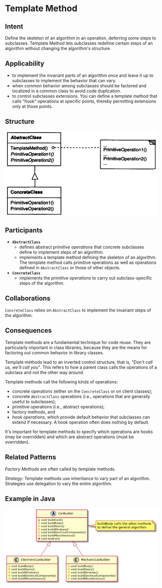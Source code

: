 # Template Method

## Intent

Define the skeleton of an algorithm in an operation, deferring some steps to subclasses. Template Method lets subclasses redefine certain steps of an algorithm without changing the algorithm's structure.

## Applicability

* to implement the invariant parts of an algorithm once and leave it up to subclasses to implement the behavior that can vary.
* when common behavior among subclasses should be factored and localized in a common class to avoid code duplication.
* to control subclasses extensions. You can define a template method that calls "hook" operations at specific points, thereby permitting extensions only at those points.

## Structure

![Image of the structure for the Template Method Pattern](./image/template_method.png "Structure for the Template Method Pattern")

## Participants

* **`AbstractClass`**
  - defines abstract *primitive operations* that concrete subclasses define to implement steps of an algorithm.
  - implements a template method defining the skeleton of an algorithm. The template method calls primitive operations as well as operations defined in `AbstractClass` or those of other objects.
* **`ConcreteClass`**
  - implements the *primitive operations* to carry out subclass-specific steps of the algorithm.

## Collaborations

`ConcreteClass` relies on `AbstractClass` to implement the invariant steps of the algorithm.

## Consequences

Template methods are a fundamental technique for code reuse. They are particularly important in class libraries, because they are the means for factoring out common behavior in library classes.

Template methods lead to an inverted control structure, that is, *"Don't call us, we'll call you"*. This refers to how a parent class calls the operations of a subclass and not the other way around.

Template methods call the following kinds of operations:

* concrete operations (either on the `ConcreteClass` or on client classes);
* concrete `AbstractClass` operations (i.e., operations that are generally useful to subclasses);
* primitive operations (i.e., abstract operations);
* factory methods, and
* *hook operations*, which provide default behavior that subclasses can extend if necessary. A hook operation often does nothing by default.

It's important for template methods to specify which operations are hooks (may be overridden) and which are abstract operations (must be overridden).

## Related Patterns

*Factory Methods* are often called by template methods.

*Strategy*: Template methods use inheritance to vary part of an algorithm. Strategies use delegation to vary the entire algorithm.

## Example in Java

![Class Diagram for Template Method](./image/code_class_design.png "Class Diagram for Template Method pattern example")

```java
```
